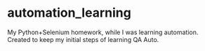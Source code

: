 # automation_learning
My Python+Selenium homework, while I was learning automation.\
Created to keep my initial steps of learning QA Auto.